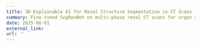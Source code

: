 ```yaml
---
title: 3D Explainable AI for Renal Structure Segmentation in CT Scans
summary: Fine-tuned SegResNet on multi-phase renal CT scans for organ segmentation. Integrated 3D Grad-CAM and Guided Backpropagation for volumetric class-specific visualizations. Achieved 0.78 Dice score.
date: 2025-06-01
external_link: 
url: ''
---
```

